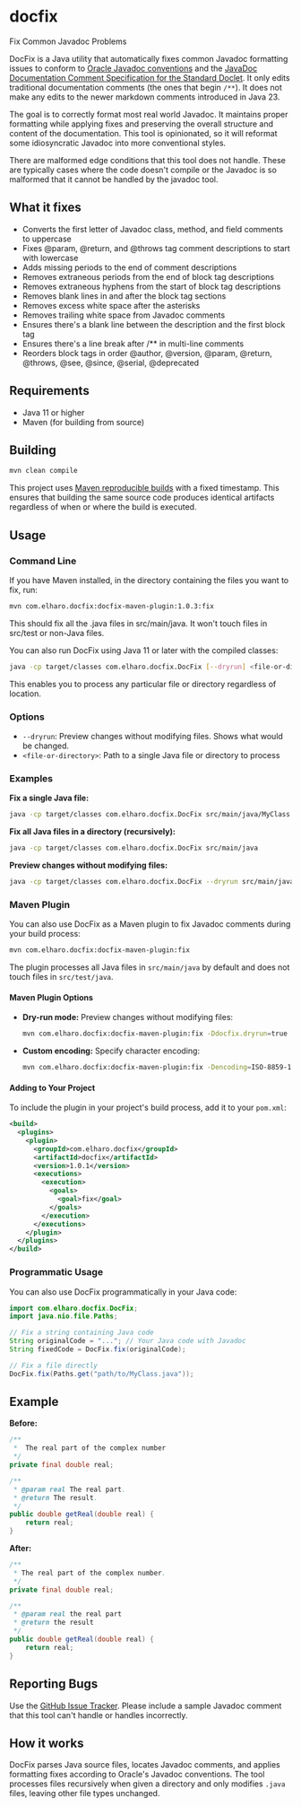 # docfix
Fix Common Javadoc Problems

DocFix is a Java utility that automatically fixes common Javadoc
formatting issues to conform to [Oracle Javadoc
conventions](https://www.oracle.com/technical-resources/articles/java/javadoc-tool.html)
and the [JavaDoc Documentation Comment Specification for the Standard Doclet](https://docs.oracle.com/en/java/javase/25/docs/specs/javadoc/doc-comment-spec.html).
It only edits traditional documentation comments (the ones that begin `/**`).
It does not make any edits to the newer markdown comments introduced in Java 23.

The goal is to correctly format most real world Javadoc. 
It maintains proper formatting while applying fixes
and preserving the overall structure and content of the documentation.
This tool is opinionated, so it will reformat some idiosyncratic Javadoc
into more conventional styles.

There are malformed edge conditions that this tool does not handle.
These are typically cases where the code doesn't compile or the Javadoc is
so malformed that it cannot be handled by the javadoc tool.

## What it fixes

- Converts the first letter of Javadoc class, method, and field comments to uppercase
- Fixes @param, @return, and @throws tag comment descriptions to start with lowercase
- Adds missing periods to the end of comment descriptions
- Removes extraneous periods from the end of block tag descriptions
- Removes extraneous hyphens from the start of block tag descriptions
- Removes blank lines in and after the block tag sections
- Removes excess white space after the asterisks
- Removes trailing white space from Javadoc comments
- Ensures there's a blank line between the description and the first block tag
- Ensures there's a line break after /** in multi-line comments
- Reorders block tags in order @author, @version, @param, @return, @throws, @see, @since, @serial, @deprecated

## Requirements

- Java 11 or higher
- Maven (for building from source)

## Building

```bash
mvn clean compile
```

This project uses [Maven reproducible builds](https://maven.apache.org/guides/mini/guide-reproducible-builds.html) with a fixed timestamp. This ensures that building the same source code produces identical artifacts regardless of when or where the build is executed.

## Usage

### Command Line

If you have Maven installed, in the directory containing the files you want to fix, run: 

```bash
mvn com.elharo.docfix:docfix-maven-plugin:1.0.3:fix
```

This should fix all the .java files in src/main/java. It won't touch files in src/test or non-Java files.

You can also run DocFix using Java 11 or later with the compiled classes:

```bash
java -cp target/classes com.elharo.docfix.DocFix [--dryrun] <file-or-directory>
```

This enables you to process any particular file or directory regardless of location. 

### Options

- `--dryrun`: Preview changes without modifying files. Shows what would be changed.
- `<file-or-directory>`: Path to a single Java file or directory to process

### Examples

**Fix a single Java file:**
```bash
java -cp target/classes com.elharo.docfix.DocFix src/main/java/MyClass.java
```

**Fix all Java files in a directory (recursively):**
```bash
java -cp target/classes com.elharo.docfix.DocFix src/main/java
```


**Preview changes without modifying files:**
```bash
java -cp target/classes com.elharo.docfix.DocFix --dryrun src/main/java
```

### Maven Plugin

You can also use DocFix as a Maven plugin to fix Javadoc comments during your build process:

```bash
mvn com.elharo.docfix:docfix-maven-plugin:fix
```

The plugin processes all Java files in `src/main/java` by default and does not touch files in `src/test/java`.

#### Maven Plugin Options

- **Dry-run mode:** Preview changes without modifying files:
  ```bash
  mvn com.elharo.docfix:docfix-maven-plugin:fix -Ddocfix.dryrun=true
  ```

- **Custom encoding:** Specify character encoding:
  ```bash
  mvn com.elharo.docfix:docfix-maven-plugin:fix -Dencoding=ISO-8859-1
  ```

#### Adding to Your Project

To include the plugin in your project's build process, add it to your `pom.xml`:

```xml
<build>
  <plugins>
    <plugin>
      <groupId>com.elharo.docfix</groupId>
      <artifactId>docfix</artifactId>
      <version>1.0.1</version>
      <executions>
        <execution>
          <goals>
            <goal>fix</goal>
          </goals>
        </execution>
      </executions>
    </plugin>
  </plugins>
</build>
```

### Programmatic Usage

You can also use DocFix programmatically in your Java code:

```java
import com.elharo.docfix.DocFix;
import java.nio.file.Paths;

// Fix a string containing Java code
String originalCode = "..."; // Your Java code with Javadoc
String fixedCode = DocFix.fix(originalCode);

// Fix a file directly
DocFix.fix(Paths.get("path/to/MyClass.java"));
```

## Example

**Before:**
```java
/**
 *  The real part of the complex number
 */
private final double real;

/**
 * @param real The real part.
 * @return The result.
 */
public double getReal(double real) {
    return real;
}
```

**After:**
```java
/**
 * The real part of the complex number.
 */
private final double real;

/**
 * @param real the real part
 * @return the result
 */
public double getReal(double real) {
    return real;
}
```


## Reporting Bugs

Use the [GitHub Issue Tracker](https://github.com/elharo/docfix/issues). Please include a sample Javadoc comment
that this tool can't handle or handles incorrectly.

## How it works

DocFix parses Java source files, locates Javadoc comments, and applies formatting fixes
according to Oracle's Javadoc conventions. The tool processes files recursively when given
a directory and only modifies `.java` files, leaving other file types unchanged.
